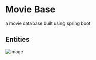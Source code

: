 # Movie Base
a movie database built using spring boot

## Entities
![image](https://github.com/ankush-003/Movie-Base/assets/94037471/aa052de6-cce4-4dfb-883e-b37f2b320101)

